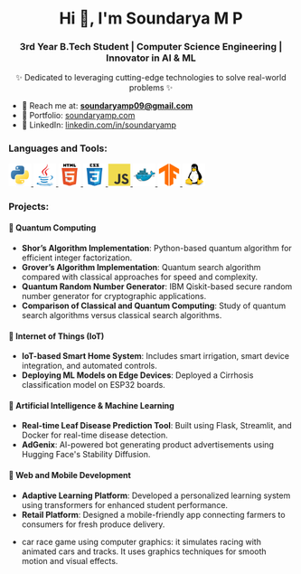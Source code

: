 <h1 align="center">Hi 👋, I'm Soundarya M P</h1>
<h3 align="center">3rd Year B.Tech Student | Computer Science Engineering | Innovator in AI & ML</h3>

<p align="center">
✨ Dedicated to leveraging cutting-edge technologies to solve real-world problems ✨
</p>

- 📧 Reach me at: **soundaryamp09@gmail.com**
- 🔧 Portfolio: [soundaryamp.com](https://soundaryamp.com)
- 🔗 LinkedIn: [linkedin.com/in/soundaryamp](https://linkedin.com/in/soundaryamp)

<h3 align="left">Languages and Tools:</h3>
<p align="left">
<a href="https://www.python.org/" target="_blank" rel="noreferrer"> <img src="https://raw.githubusercontent.com/devicons/devicon/master/icons/python/python-original.svg" alt="python" width="40" height="40"/> </a>
<a href="https://www.java.com/" target="_blank" rel="noreferrer"> <img src="https://raw.githubusercontent.com/devicons/devicon/master/icons/java/java-original.svg" alt="java" width="40" height="40"/> </a>
<a href="https://developer.mozilla.org/en-US/docs/Web/HTML" target="_blank" rel="noreferrer"> <img src="https://raw.githubusercontent.com/devicons/devicon/master/icons/html5/html5-original-wordmark.svg" alt="html5" width="40" height="40"/> </a>
<a href="https://developer.mozilla.org/en-US/docs/Web/CSS" target="_blank" rel="noreferrer"> <img src="https://raw.githubusercontent.com/devicons/devicon/master/icons/css3/css3-original-wordmark.svg" alt="css3" width="40" height="40"/> </a>
<a href="https://www.javascript.com/" target="_blank" rel="noreferrer"> <img src="https://raw.githubusercontent.com/devicons/devicon/master/icons/javascript/javascript-original.svg" alt="javascript" width="40" height="40"/> </a>
<a href="https://www.docker.com/" target="_blank" rel="noreferrer"> <img src="https://raw.githubusercontent.com/devicons/devicon/master/icons/docker/docker-original.svg" alt="docker" width="40" height="40"/> </a>
<a href="https://www.tensorflow.org/" target="_blank" rel="noreferrer"> <img src="https://raw.githubusercontent.com/devicons/devicon/master/icons/tensorflow/tensorflow-original.svg" alt="tensorflow" width="40" height="40"/> </a>
<a href="https://www.linux.org/" target="_blank" rel="noreferrer"> <img src="https://raw.githubusercontent.com/devicons/devicon/master/icons/linux/linux-original.svg" alt="linux" width="40" height="40"/> </a>
</p>
<h3 align="left">Projects:</h3>

<h4>🔢 Quantum Computing</h4>
<ul>
  <li><strong>Shor’s Algorithm Implementation</strong>: Python-based quantum algorithm for efficient integer factorization.</li>
  <li><strong>Grover’s Algorithm Implementation</strong>: Quantum search algorithm compared with classical approaches for speed and complexity.</li>
  <li><strong>Quantum Random Number Generator</strong>: IBM Qiskit-based secure random number generator for cryptographic applications.</li>
  <li><strong>Comparison of Classical and Quantum Computing</strong>: Study of quantum search algorithms versus classical search algorithms.</li>
</ul>

<h4>🔄 Internet of Things (IoT)</h4>
<ul>
  <li><strong>IoT-based Smart Home System</strong>: Includes smart irrigation, smart device integration, and automated controls.</li>
  <li><strong>Deploying ML Models on Edge Devices</strong>: Deployed a Cirrhosis classification model on ESP32 boards.</li>
</ul>

<h4>🤖 Artificial Intelligence & Machine Learning</h4>
<ul>
  <li><strong>Real-time Leaf Disease Prediction Tool</strong>: Built using Flask, Streamlit, and Docker for real-time disease detection.</li>
  <li><strong>AdGenix</strong>: AI-powered bot generating product advertisements using Hugging Face's Stability Diffusion.</li>
</ul>

<h4>🔧 Web and Mobile Development</h4>
<ul>
  <li><strong>Adaptive Learning Platform</strong>: Developed a personalized learning system using transformers for enhanced student performance.</li>
  <li><strong>Retail Platform</strong>: Designed a mobile-friendly app connecting farmers to consumers for fresh produce delivery.</li>
</ul>
<ul>
  <li>car race game using computer graphics: it simulates racing with animated cars and tracks. It uses graphics techniques for smooth motion and visual effects.</li>
</ul>
